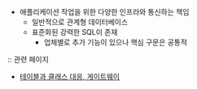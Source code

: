 - 애플리케이션 작업을 위한 다양한 인프라와 통신하는 책임
	- 일반적으로 관계형 데이터베이스
	- 표준화된 강력한 SQL이 존재
		- 업체별로 추가 기능이 있으나 핵심 구문은 공통적

:: 관련 페이지
- [테이블과 클래스 대응,  게이트웨이](테이블과%20클래스%20대응,%20%20게이트웨이.md)